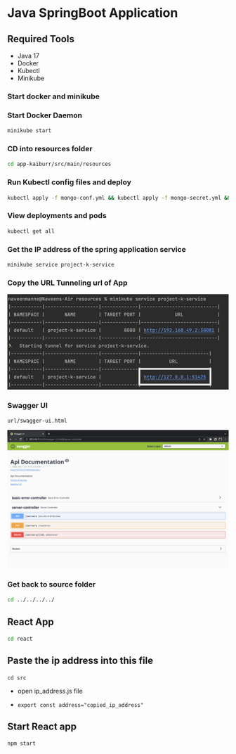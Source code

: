 # Java SpringBoot Application

## Required Tools

- Java 17
- Docker
- Kubectl
- Minikube

### Start docker and minikube

### Start Docker Daemon

```bash
minikube start
```

### CD into resources folder

```bash
cd app-kaiburr/src/main/resources
```

### Run Kubectl config files and deploy

```bash
kubectl apply -f mongo-conf.yml && kubectl apply -f mongo-secret.yml && kubectl apply -f mongo-deployment.yml && kubectl apply -f deployment.yml
```

### View deployments and pods

```bash
kubectl get all
```

### Get the IP address of the spring application service

```bash
minikube service project-k-service
```

### Copy the URL Tunneling url of App

![Screenshot](Screenshot.png)

### Swagger UI

```
url/swagger-ui.html
```

![Screenshot](Screenshot2.png)

### Get back to source folder

```bash
cd ../../../../
```

## React App

```bash
cd react
```

## Paste the ip address into this file

```
cd src
```

- open ip_address.js file
- ```
  export const address="copied_ip_address"
  ```

## Start React app

```bash
npm start
```
